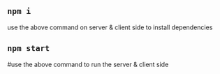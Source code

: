 ## `npm i`
use the above command on server & client side to install dependencies
## `npm start`
#use the above command to run the server & client side